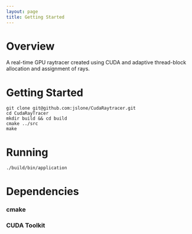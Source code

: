 ```yaml
---
layout: page
title: Getting Started
---
```


# Overview
A real-time GPU raytracer created using CUDA and adaptive thread-block allocation and assignment of rays.

# Getting Started

```
git clone git@github.com:jslone/CudaRaytracer.git
cd CudaRayTracer
mkdir build && cd build
cmake ../src
make
```

# Running

```
./build/bin/application
```

# Dependencies

### cmake

### CUDA Toolkit
